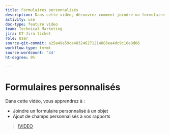 ```yaml
---
title: Formulaires personnalisés
description: Dans cette vidéo, découvrez comment joindre un formulaire personnalisé à un objet et ajouter des champs personnalisés aux rapports.
activity: use
doc-type: feature video
team: Technical Marketing
jira: KT-Jira ticket
role: User
source-git-commit: a25a49e59ca483246271214886ea4dc9c10e8d66
workflow-type: tm+mt
source-wordcount: '44'
ht-degree: 9%

---
```


# Formulaires personnalisés

Dans cette vidéo, vous apprendrez à :

* Joindre un formulaire personnalisé à un objet
* Ajout de champs personnalisés à vos rapports

>[!VIDEO](https://video.tv.adobe.com/v/335173/?quality=12&learn=on)
